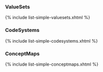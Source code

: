 

### ValueSets

{% include list-simple-valuesets.xhtml %}

### CodeSystems
  
{% include list-simple-codesystems.xhtml %}

### ConceptMaps

{% include list-simple-conceptmaps.xhtml %}
